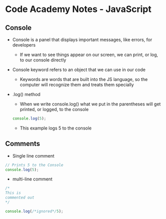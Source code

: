 # Code Academy Notes - JavaScript

## Console
* Console is a panel that displays important messages, like errors, for developers
  * If we want to see things appear on our screen, we can print, or log, to our console directly

* Console keyword refers to an object that we can use in our code
  * Keywords are words that are built into the JS language, so the computer will recognize them and treats them specially

* .log() method
  * When we write console.log() what we put in the parentheses will get printed, or logged, to the console

  ```JavaScript
  console.log(5);
  ```
  * This example logs 5 to the console

## Comments

* Single line comment
```JavaScript
// Prints 5 to the Console
console.log(5);
```
* multi-line comment
```JavaScript
/*
This is
commented out
*/

console.log(/*ignored*/5);
```

